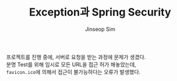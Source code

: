 ﻿---
layout: post
title: "Exception과 Spring Security"
categories: ToyProject
tags: [develop]
author:
  - Jinseop Sim
---
프로젝트를 진행 중에, 서버로 요청을 받는 과정에 문제가 생겼다.  
분명 Test를 위해 임시로 모든 URL을 접근 허가 해놓았는데,  
```favicon.ico```에 의해서 접근이 불가능하다는 오류가 발생했다.  

